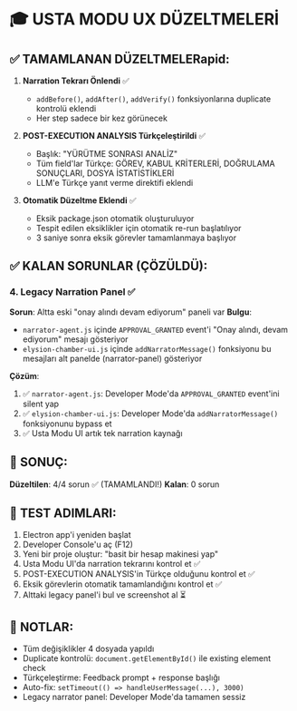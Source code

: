 # 🎓 USTA MODU UX DÜZELTMELERİ

## ✅ TAMAMLANAN DÜZELTMELERapid:
1. **Narration Tekrarı Önlendi** ✅
   - `addBefore()`, `addAfter()`, `addVerify()` fonksiyonlarına duplicate kontrolü eklendi
   - Her step sadece bir kez görünecek

2. **POST-EXECUTION ANALYSIS Türkçeleştirildi** ✅
   - Başlık: "YÜRÜTME SONRASI ANALİZ"
   - Tüm field'lar Türkçe: GÖREV, KABUL KRİTERLERİ, DOĞRULAMA SONUÇLARI, DOSYA İSTATİSTİKLERİ
   - LLM'e Türkçe yanıt verme direktifi eklendi

3. **Otomatik Düzeltme Eklendi** ✅
   - Eksik package.json otomatik oluşturuluyor
   - Tespit edilen eksiklikler için otomatik re-run başlatılıyor
   - 3 saniye sonra eksik görevler tamamlanmaya başlıyor

## ✅ KALAN SORUNLAR (ÇÖZÜLDÜ):

### 4. Legacy Narration Panel ✅
**Sorun**: Altta eski "onay alındı devam ediyorum" paneli var
**Bulgu**: 
- `narrator-agent.js` içinde `APPROVAL_GRANTED` event'i "Onay alındı, devam ediyorum" mesajı gösteriyor
- `elysion-chamber-ui.js` içinde `addNarratorMessage()` fonksiyonu bu mesajları alt panelde (narrator-panel) gösteriyor

**Çözüm**:
1. ✅ `narrator-agent.js`: Developer Mode'da `APPROVAL_GRANTED` event'ini silent yap
2. ✅ `elysion-chamber-ui.js`: Developer Mode'da `addNarratorMessage()` fonksiyonunu bypass et
3. ✅ Usta Modu UI artık tek narration kaynağı

## 🎯 SONUÇ:

**Düzeltilen**: 4/4 sorun ✅ (TAMAMLANDI!)
**Kalan**: 0 sorun

## 🧪 TEST ADIMLARI:

1. Electron app'i yeniden başlat
2. Developer Console'u aç (F12)
3. Yeni bir proje oluştur: "basit bir hesap makinesi yap"
4. Usta Modu UI'da narration tekrarını kontrol et ✅
5. POST-EXECUTION ANALYSIS'in Türkçe olduğunu kontrol et ✅
6. Eksik görevlerin otomatik tamamlandığını kontrol et ✅
7. Alttaki legacy panel'i bul ve screenshot al ⏳

## 📝 NOTLAR:

- Tüm değişiklikler 4 dosyada yapıldı
- Duplicate kontrolü: `document.getElementById()` ile existing element check
- Türkçeleştirme: Feedback prompt + response başlığı
- Auto-fix: `setTimeout(() => handleUserMessage(...), 3000)`
- Legacy narrator panel: Developer Mode'da tamamen sessiz
